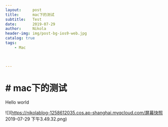 ```yaml
---
layout:     post
title:      mac下的测试
subtitle:   Test
date:       2019-07-29
author:     Nikola
header-img: img/post-bg-ios9-web.jpg
catalog: true
tags:
    - Mac
    
    

---
```


# # mac下的测试

Hello world

![](https://nikolablog-1258612035.cos.ap-shanghai.myqcloud.com/屏幕快照 2019-07-29 下午3.49.32.png)

